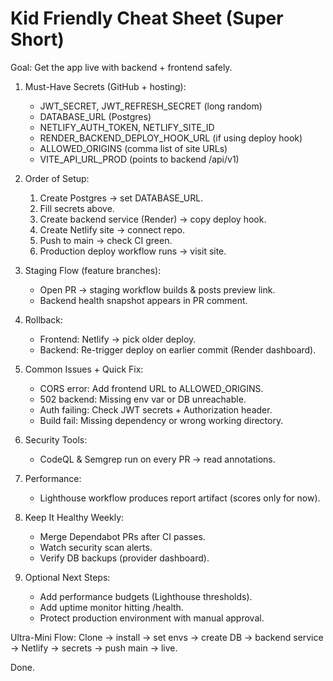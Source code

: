 Kid Friendly Cheat Sheet (Super Short)
=====================================

Goal: Get the app live with backend + frontend safely.

1. Must-Have Secrets (GitHub + hosting):
   - JWT_SECRET, JWT_REFRESH_SECRET (long random)
   - DATABASE_URL (Postgres)
   - NETLIFY_AUTH_TOKEN, NETLIFY_SITE_ID
   - RENDER_BACKEND_DEPLOY_HOOK_URL (if using deploy hook)
   - ALLOWED_ORIGINS (comma list of site URLs)
   - VITE_API_URL_PROD (points to backend /api/v1)

2. Order of Setup:
   1) Create Postgres → set DATABASE_URL.
   2) Fill secrets above.
   3) Create backend service (Render) → copy deploy hook.
   4) Create Netlify site → connect repo.
   5) Push to main → check CI green.
   6) Production deploy workflow runs → visit site.

3. Staging Flow (feature branches):
   - Open PR → staging workflow builds & posts preview link.
   - Backend health snapshot appears in PR comment.

4. Rollback:
   - Frontend: Netlify → pick older deploy.
   - Backend: Re-trigger deploy on earlier commit (Render dashboard).

5. Common Issues + Quick Fix:
   - CORS error: Add frontend URL to ALLOWED_ORIGINS.
   - 502 backend: Missing env var or DB unreachable.
   - Auth failing: Check JWT secrets + Authorization header.
   - Build fail: Missing dependency or wrong working directory.

6. Security Tools:
   - CodeQL & Semgrep run on every PR → read annotations.

7. Performance:
   - Lighthouse workflow produces report artifact (scores only for now).

8. Keep It Healthy Weekly:
   - Merge Dependabot PRs after CI passes.
   - Watch security scan alerts.
   - Verify DB backups (provider dashboard).

9. Optional Next Steps:
   - Add performance budgets (Lighthouse thresholds).
   - Add uptime monitor hitting /health.
   - Protect production environment with manual approval.

Ultra-Mini Flow:
   Clone → install → set envs → create DB → backend service → Netlify → secrets → push main → live.

Done.

